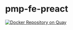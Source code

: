 # pmp-fe-preact
[![Docker Repository on Quay](https://quay.io/repository/d3lirium/pmp-fe-preact/status "Docker Repository on Quay")](https://quay.io/repository/d3lirium/pmp-fe-preact)

